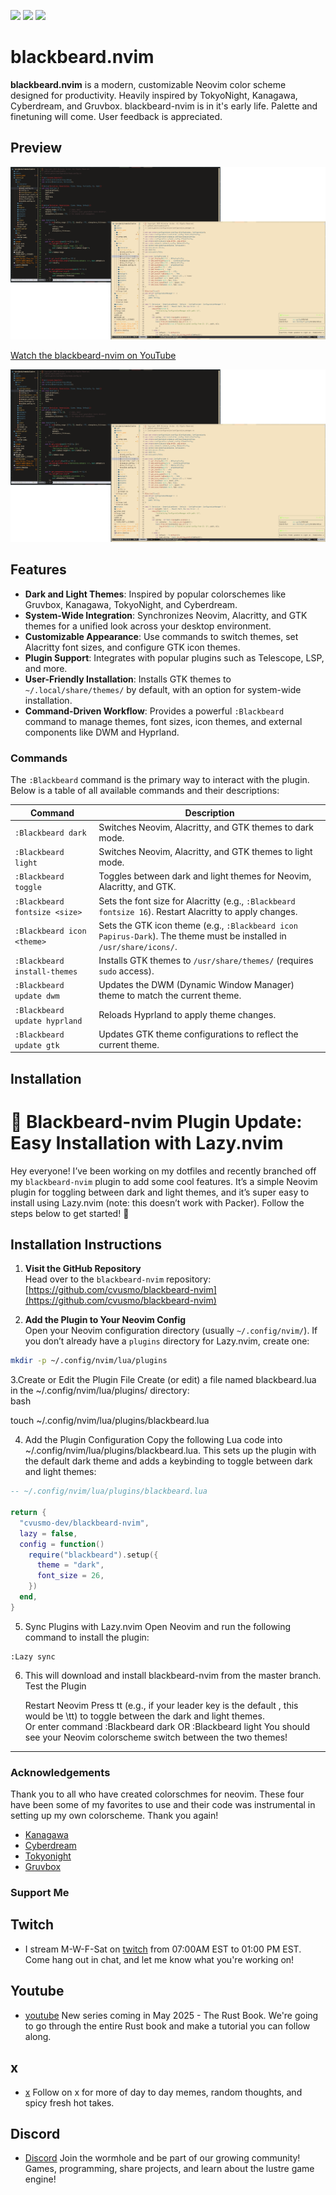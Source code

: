<a href="https://dotfyle.com/blacksheepcosmo/blackbeard-nvim-lua-blackbeard"><img src="https://dotfyle.com/blacksheepcosmo/blackbeard-nvim-lua-blackbeard/badges/plugins?style=for-the-badge" /></a>
<a href="https://dotfyle.com/blacksheepcosmo/blackbeard-nvim-lua-blackbeard"><img src="https://dotfyle.com/blacksheepcosmo/blackbeard-nvim-lua-blackbeard/badges/leaderkey?style=for-the-badge" /></a>
<a href="https://dotfyle.com/blacksheepcosmo/blackbeard-nvim-lua-blackbeard"><img src="https://dotfyle.com/blacksheepcosmo/blackbeard-nvim-lua-blackbeard/badges/plugin-manager?style=for-the-badge" /></a>

# blackbeard.nvim

**blackbeard.nvim** is a modern, customizable Neovim color scheme designed for productivity. Heavily inspired by TokyoNight, Kanagawa, Cyberdream, and Gruvbox. blackbeard-nvim is in it's early life. Palette and finetuning will come. User feedback is appreciated.

## Preview

![blackbeard-nvim Demo](assets/preview/blackbeard-nvim.gif)

[Watch the blackbeard-nvim on YouTube](https://www.youtube.com/watch?v=VgWiPCSRz7g)

![blackbeard-nvim-preview](https://github.com/cvusmo/blackbeard-nvim/blob/dev/assets/preview/blackbeard-nvim-preview.png?raw=true)

## Features

- **Dark and Light Themes**: Inspired by popular colorschemes like Gruvbox, Kanagawa, TokyoNight, and Cyberdream.
- **System-Wide Integration**: Synchronizes Neovim, Alacritty, and GTK themes for a unified look across your desktop environment.
- **Customizable Appearance**: Use commands to switch themes, set Alacritty font sizes, and configure GTK icon themes.
- **Plugin Support**: Integrates with popular plugins such as Telescope, LSP, and more.
- **User-Friendly Installation**: Installs GTK themes to `~/.local/share/themes/` by default, with an option for system-wide installation.
- **Command-Driven Workflow**: Provides a powerful `:Blackbeard` command to manage themes, font sizes, icon themes, and external components like DWM and Hyprland.

### Commands

The `:Blackbeard` command is the primary way to interact with the plugin. Below is a table of all available commands and their descriptions:

| Command                     | Description                                                                 |
|-----------------------------|-----------------------------------------------------------------------------|
| `:Blackbeard dark`          | Switches Neovim, Alacritty, and GTK themes to dark mode.                    |
| `:Blackbeard light`         | Switches Neovim, Alacritty, and GTK themes to light mode.                   |
| `:Blackbeard toggle`        | Toggles between dark and light themes for Neovim, Alacritty, and GTK.       |
| `:Blackbeard fontsize <size>` | Sets the font size for Alacritty (e.g., `:Blackbeard fontsize 16`). Restart Alacritty to apply changes. |
| `:Blackbeard icon <theme>`  | Sets the GTK icon theme (e.g., `:Blackbeard icon Papirus-Dark`). The theme must be installed in `/usr/share/icons/`. |
| `:Blackbeard install-themes`| Installs GTK themes to `/usr/share/themes/` (requires `sudo` access).       |
| `:Blackbeard update dwm`    | Updates the DWM (Dynamic Window Manager) theme to match the current theme.  |
| `:Blackbeard update hyprland` | Reloads Hyprland to apply theme changes.                                  |
| `:Blackbeard update gtk`    | Updates GTK theme configurations to reflect the current theme.              |

## Installation

# :black_heart: Blackbeard-nvim Plugin Update: Easy Installation with Lazy.nvim

Hey everyone! I’ve been working on my dotfiles and recently branched off my `blackbeard-nvim` plugin to add some cool features. It’s a simple Neovim plugin for toggling between dark and light themes, and it’s super easy to install using Lazy.nvim (note: this doesn’t work with Packer). Follow the steps below to get started! :rocket:

## Installation Instructions

1. **Visit the GitHub Repository**  
   Head over to the `blackbeard-nvim` repository:  
   [https://github.com/cvusmo/blackbeard-nvim](https://github.com/cvusmo/blackbeard-nvim)

2. **Add the Plugin to Your Neovim Config**  
   Open your Neovim configuration directory (usually `~/.config/nvim/`). If you don’t already have a `plugins` directory for Lazy.nvim, create one:  

```bash
mkdir -p ~/.config/nvim/lua/plugins
```

3.Create or Edit the Plugin File
Create (or edit) a file named blackbeard.lua in the ~/.config/nvim/lua/plugins/ directory:  
bash

touch ~/.config/nvim/lua/plugins/blackbeard.lua

4. Add the Plugin Configuration
Copy the following Lua code into ~/.config/nvim/lua/plugins/blackbeard.lua. This sets up the plugin with the default dark theme and adds a keybinding to toggle between dark and light themes:  

``` lua
-- ~/.config/nvim/lua/plugins/blackbeard.lua

return {
  "cvusmo-dev/blackbeard-nvim",
  lazy = false,
  config = function()
    require("blackbeard").setup({
      theme = "dark",
      font_size = 26,
    })
  end,
}
```

5. Sync Plugins with Lazy.nvim
Open Neovim and run the following command to install the plugin:  

```
:Lazy sync
```

6. This will download and install blackbeard-nvim from the master branch.
Test the Plugin  

    Restart Neovim 
    Press <leader>tt (e.g., if your leader key is the default \, this would be \tt) to toggle between the dark and light themes.  
    Or enter command :Blackbeard dark OR :Blackbeard light
    You should see your Neovim colorscheme switch between the two themes!

---

### Acknowledgements
Thank you to all who have created colorschmes for neovim. These four have been some of my favorites to use and their code was instrumental in setting up my own colorscheme. Thank you again!

- [Kanagawa](https://github.com/rebelot/kanagawa.nvim)
- [Cyberdream](https://github.com/scottmckendry/cyberdream.nvim)
- [Tokyonight](https://github.com/folke/tokyonight.nvim)
- [Gruvbox](https://github.com/morhetz/gruvbox)

### Support Me

## Twitch
- I stream M-W-F-Sat on [twitch](https://www.twitch.tv/cvusmo) from 07:00AM EST to 01:00 PM EST. Come hang out in chat, and let me know what you're working on!

## Youtube
- [youtube](https://www.youtube.com/@cvusmo) New series coming in May 2025 - The Rust Book. We're going to go through the entire Rust book and make a tutorial you can follow along.

## x
- [x](https://www.x.com/cvusmo) Follow on x for more of day to day memes, random thoughts, and spicy fresh hot takes.

## Discord
- [Discord](https://discord.gg/WZH4XNgpem) Join the wormhole and be part of our growing community! Games, programming, share projects, and learn about the lustre game engine!
